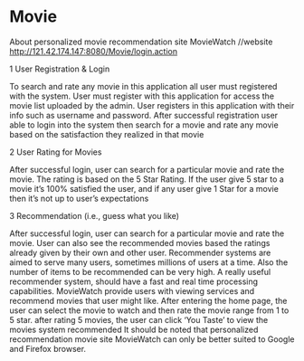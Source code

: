 # Movie
About personalized movie recommendation site MovieWatch //website  http://121.42.174.147:8080/Movie/login.action

1  User Registration & Login

  To search and rate any movie in this application all user must registered with the system. User must register with this application for access the movie list uploaded by the admin. User registers in this application with their info such as username and password. After successful registration user able to login into the system then search for a movie and rate any movie based on the satisfaction they realized in that movie

2  User Rating for Movies

  After successful login, user can search for a particular movie and rate the movie. The rating is based on the 5 Star Rating. If the user give 5 star to a movie it’s 100% satisfied the user, and if any user give 1 Star for a movie then it’s not up to user’s expectations

3  Recommendation (i.e., guess what you like)

  After successful login, user can search for a particular movie and rate the movie. User can also see the recommended movies based the ratings already given by their own and other user. Recommender systems are aimed to serve many users, sometimes millions of users at a time. Also the number of items to be recommended can be very high. A really useful recommender system, should have a fast and real time processing capabilities. MovieWatch provide users with viewing services and recommend movies that user might like. 
  After entering the home page, the user can select the movie to watch and then rate the movie range from 1 to 5 star. after rating 5 movies, the user can click ‘You Taste’ to view the movies system recommended
  It should be noted that personalized recommendation movie site MovieWatch can only be better suited to Google and Firefox browser.
